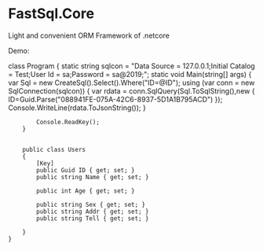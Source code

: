 # FastSql.Core
Light and convenient ORM Framework of .netcore

Demo:

 class Program
    {
        static string sqlcon = "Data Source = 127.0.0.1;Initial Catalog = Test;User Id = sa;Password = sa@2019;";
        static void Main(string[] args)
        {
            var Sql = new CreateSql<Users>().Select().Where("ID=@ID");
            using (var conn = new SqlConnection(sqlcon))
            {
                var rdata = conn.SqlQuery<Users>(Sql.ToSqlString(),new { ID=Guid.Parse("088941FE-075A-42C6-8937-5D1A1B795ACD") });
                Console.WriteLine(rdata.ToJsonString());
            }


            Console.ReadKey();
        }


        public class Users
        {
            [Key]
            public Guid ID { get; set; }
            public string Name { get; set; }

            public int Age { get; set; }

            public string Sex { get; set; }
            public string Addr { get; set; }
            public string Tell { get; set; }

        }
    }
